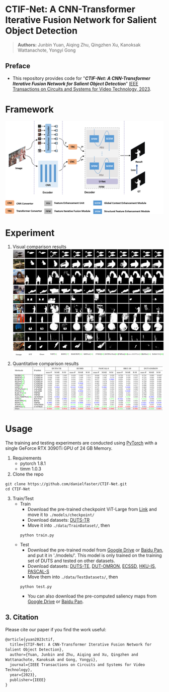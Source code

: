 # CTIF-Net: A CNN-Transformer Iterative Fusion Network for Salient Object Detection


> **Authors:** 
> Junbin Yuan,
> Aiqing Zhu,
> Qingzhen Xu,
> Kanoksak Wattanachote,
> Yongyi Gong

## Preface

- This repository provides code for "_**CTIF-Net: A CNN-Transformer Iterative Fusion Network for Salient Object Detection**_" [IEEE Transactions on Circuits and Systems for Video Technology, 2023](URL "[title](https://ieeexplore.ieee.org/abstract/document/10268450/)").


# Framework
![image](https://github.com/danielfaster/CTIF-Net/blob/main/figures/framework.png)


# Experiment
1. Visual comparison results
![image](https://github.com/danielfaster/CTIF-Net/blob/main/figures/visual_comparsion.png)

2. Quantitative comparison results
![image](https://github.com/danielfaster/CTIF-Net/blob/main//figures/quantitative_comparsion.png)


# Usage

The training and testing experiments are conducted using [PyTorch](https://github.com/pytorch/pytorch) with 
a single GeForce RTX 3090Ti GPU of 24 GB Memory.

1. Requirements
    * pytorch 1.8.1
    * timm 1.0.3
2. Clone the repo
```
git clone https://github.com/danielfaster/CTIF-Net.git 
cd CTIF-Net
```
3. Train/Test
    * Train
        * Download the pre-trained checkpoint ViT-Large from [Link](https://dl.fbaipublicfiles.com/mae/pretrain/mae_pretrain_vit_large.pth) and move it to `./models/checkpoint/`
        * Download datasets: [DUTS-TR](http://saliencydetection.net/duts/)
        * Move it into `./data/TrainDataset/`, then 
        ```
        python train.py
        ```
    * Test
        * Download the pre-trained model from [Google Drive](https://drive.google.com/file/d/1SyhGknKiH7vLdN7DYAK4BgghetU7rEoy/view?usp=drive_link) or [Baidu Pan](https://pan.baidu.com/s/1C7C3_hAYv5biYVodRqOD_g?pwd=eyij), and put it in './models/'. This model is only trained on the training set of DUTS and tested on other datasets.
        * Download datasets: [DUTS-TE](http://saliencydetection.net/duts/), [DUT-OMRON](http://saliencydetection.net/dut-omron/), [ECSSD](http://www.cse.cuhk.edu.hk/leojia/projects/hsaliency/dataset.html), [HKU-IS](https://i.cs.hku.hk/~gbli/deep_saliency.html), [PASCAL-S](http://www.cbi.gatech.edu/salobj/)
        * Move them into `./data/TestDatasets/`, then 
        ```
        python test.py
        ```
        * You can also download the pre-computed saliency maps from [Google Drive](https://drive.google.com/file/d/1245xp9yBcqysp5dJweS8o1oENOSQ_tov/view?usp=sharing) or [Baidu Pan](https://pan.baidu.com/s/1cPC-xveHlKfQ9LgR4saamQ?pwd=q2sp).
 
## 3. Citation

Please cite our paper if you find the work useful: 

	@article{yuan2023ctif,
	  title={CTIF-Net: A CNN-Transformer Iterative Fusion Network for Salient Object Detection},
	  author={Yuan, Junbin and Zhu, Aiqing and Xu, Qingzhen and Wattanachote, Kanoksak and Gong, Yongyi},
	  journal={IEEE Transactions on Circuits and Systems for Video Technology},
	  year={2023},
	  publisher={IEEE}
	}
